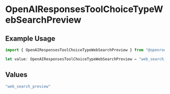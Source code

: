 # OpenAIResponsesToolChoiceTypeWebSearchPreview

## Example Usage

```typescript
import { OpenAIResponsesToolChoiceTypeWebSearchPreview } from "@openrouter/sdk/models";

let value: OpenAIResponsesToolChoiceTypeWebSearchPreview = "web_search_preview";
```

## Values

```typescript
"web_search_preview"
```